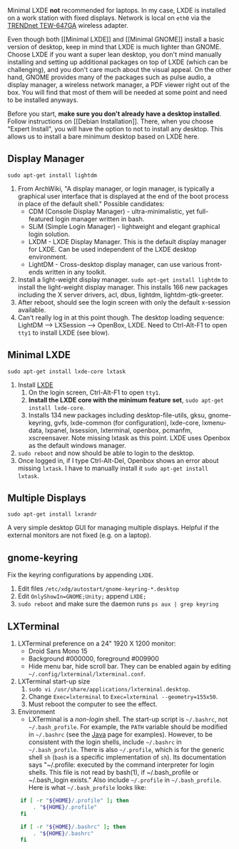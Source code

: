 Minimal LXDE **not** recommended for laptops. In my case, LXDE is installed on a work station with fixed displays. Network is local on `eth0` via the [TRENDnet TEW-647GA](https://www.google.com/search?q=TRENDnet+TEW-647GA) wireless adapter.

Even though both [[Minimal LXDE]] and [[Minimal GNOME]] install a basic version of desktop, keep in mind that LXDE is much lighter than GNOME. Choose LXDE if you want a super lean desktop, you don't mind manually installing and setting up additional packages on top of LXDE (which can be challenging), and you don't care much about the visual appeal. On the other hand, GNOME provides many of the packages such as pulse audio, a display manager, a wireless network manager, a PDF viewer right out of the box. You will find that most of them will be needed at some point and need to be installed anyways.

Before you start, **make sure you don't already have a desktop installed**. Follow instructions on [[Debian Installation]]. There, when you choose "Expert Install", you will have the option to not to install any desktop. This allows us to install a bare minimum desktop based on LXDE here.

## Display Manager

`sudo apt-get install lightdm`

1. From ArchWiki, "A display manager, or login manager, is typically a graphical user interface that is displayed at the end of the boot process in place of the default shell." Possible candidates:
    * CDM (Console Display Manager) - ultra-minimalistic, yet full-featured login manager written in bash.
    * SLiM (Simple Login Manager) - lightweight and elegant graphical login solution.
    * LXDM - LXDE Display Manager. This is the default display manager for LXDE. Can be used independent of the LXDE desktop environment.
    * LightDM - Cross-desktop display manager, can use various front-ends written in any toolkit.
2. Install a light-weight display manager. `sudo apt-get install lightdm` to install the light-weight display manager. This installs 166 new packages including the X server drivers, acl, dbus, lightdm, lightdm-gtk-greeter.
3. After reboot, should see the login screen with only the default x-session available.
4. Can't really log in at this point though. The desktop loading sequence: LightDM --> LXSession --> OpenBox, LXDE. Need to Ctrl-Alt-F1 to open `tty1` to install LXDE (see blow).

## Minimal LXDE

`sudo apt-get install lxde-core lxtask`

1. Install [LXDE](https://wiki.archlinux.org/index.php/LXDE)
    1. On the login screen, Ctrl-Alt-F1 to open `tty1`.
    2. **Install the LXDE core with the minimum feature set**, `sudo apt-get install lxde-core`.
    3. Installs 134 new packages including desktop-file-utils, gksu, gnome-keyring, gvfs, lxde-common (for configuration), lxde-core, lxmenu-data, lxpanel, lxsession, lxterminal, openbox, pcmanfm, xscreensaver. Note missing lxtask as this point. LXDE uses Openbox as the default windows manager.
2. `sudo reboot` and now should be able to login to the desktop.
3. Once logged in, if I type Ctrl-Alt-Del, Openbox shows an error about missing `lxtask`. I have to manually install it `sudo apt-get install lxtask`.

## Multiple Displays

`sudo apt-get install lxrandr`

A very simple desktop GUI for managing multiple displays. Helpful if the external monitors are not fixed (e.g. on a laptop).

## gnome-keyring

Fix the keyring configurations by appending `LXDE`.

1. Edit files `/etc/xdg/autostart/gnome-keyring-*.desktop`
2. Edit `OnlyShowIn=GNOME;Unity;` append `LXDE;`
3. `sudo reboot` and make sure the daemon runs `ps aux | grep keyring`

## LXTerminal

1. LXTerminal preference on a 24" 1920 X 1200 monitor:
    * Droid Sans Mono 15
    * Background #000000, foreground #009900
    * Hide menu bar, hide scroll bar. They can be enabled again by editing `~/.config/lxterminal/lxterminal.conf`.
2. LXTerminal start-up size
    1. `sudo vi /usr/share/applications/lxterminal.desktop`.
    2. Change `Exec=lxterminal` to `Exec=lxterminal --geometry=155x50`.
    3. Must reboot the computer to see the effect.
3. Environment
    * LXTerminal is a _non-login_ shell. The start-up script is `~/.bashrc`, not `~/.bash_profile`. For example, the `PATH` variable should be modified in `~/.bashrc` (see the [Java](java) page for examples). However, to be consistent with the login shells, include `~/.bashrc` in `~/.bash_profile`. There is also `~/.profile`, which is for the generic shell `sh` (`bash` is a specific implementation of `sh`). Its documentation says "~/.profile: executed by the command interpreter for login shells. This file is not read by bash(1), if ~/.bash_profile or ~/.bash_login exists." Also include `~/.profile` in `~/.bash_profile`. Here is what `~/.bash_profile` looks like:

```bash
    if [ -r "${HOME}/.profile" ]; then
        . "${HOME}/.profile"
    fi

    if [ -r "${HOME}/.bashrc" ]; then
        . "${HOME}/.bashrc"
    fi
```

